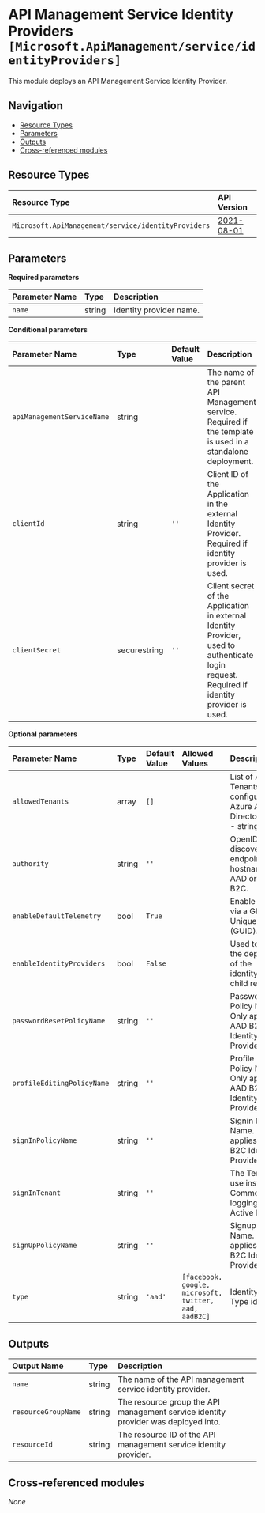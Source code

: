# API Management Service Identity Providers `[Microsoft.ApiManagement/service/identityProviders]`

This module deploys an API Management Service Identity Provider.

## Navigation

- [Resource Types](#Resource-Types)
- [Parameters](#Parameters)
- [Outputs](#Outputs)
- [Cross-referenced modules](#Cross-referenced-modules)

## Resource Types

| Resource Type | API Version |
| :-- | :-- |
| `Microsoft.ApiManagement/service/identityProviders` | [2021-08-01](https://learn.microsoft.com/en-us/azure/templates/Microsoft.ApiManagement/2021-08-01/service/identityProviders) |

## Parameters

**Required parameters**

| Parameter Name | Type | Description |
| :-- | :-- | :-- |
| `name` | string | Identity provider name. |

**Conditional parameters**

| Parameter Name | Type | Default Value | Description |
| :-- | :-- | :-- | :-- |
| `apiManagementServiceName` | string |  | The name of the parent API Management service. Required if the template is used in a standalone deployment. |
| `clientId` | string | `''` | Client ID of the Application in the external Identity Provider. Required if identity provider is used. |
| `clientSecret` | securestring | `''` | Client secret of the Application in external Identity Provider, used to authenticate login request. Required if identity provider is used. |

**Optional parameters**

| Parameter Name | Type | Default Value | Allowed Values | Description |
| :-- | :-- | :-- | :-- | :-- |
| `allowedTenants` | array | `[]` |  | List of Allowed Tenants when configuring Azure Active Directory login. - string. |
| `authority` | string | `''` |  | OpenID Connect discovery endpoint hostname for AAD or AAD B2C. |
| `enableDefaultTelemetry` | bool | `True` |  | Enable telemetry via a Globally Unique Identifier (GUID). |
| `enableIdentityProviders` | bool | `False` |  | Used to enable the deployment of the identityProviders child resource. |
| `passwordResetPolicyName` | string | `''` |  | Password Reset Policy Name. Only applies to AAD B2C Identity Provider. |
| `profileEditingPolicyName` | string | `''` |  | Profile Editing Policy Name. Only applies to AAD B2C Identity Provider. |
| `signInPolicyName` | string | `''` |  | Signin Policy Name. Only applies to AAD B2C Identity Provider. |
| `signInTenant` | string | `''` |  | The TenantId to use instead of Common when logging into Active Directory. |
| `signUpPolicyName` | string | `''` |  | Signup Policy Name. Only applies to AAD B2C Identity Provider. |
| `type` | string | `'aad'` | `[facebook, google, microsoft, twitter, aad, aadB2C]` | Identity Provider Type identifier. |


## Outputs

| Output Name | Type | Description |
| :-- | :-- | :-- |
| `name` | string | The name of the API management service identity provider. |
| `resourceGroupName` | string | The resource group the API management service identity provider was deployed into. |
| `resourceId` | string | The resource ID of the API management service identity provider. |

## Cross-referenced modules

_None_
